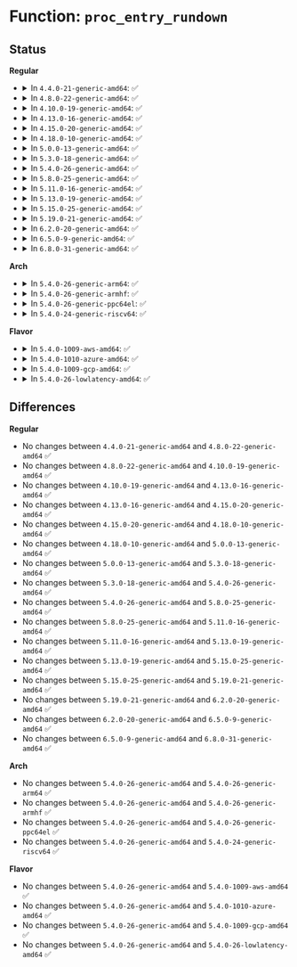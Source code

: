 # Function: <code>proc_entry_rundown</code>

## Status
<b>Regular</b>
<ul>
<li>
<details>
<summary>In <code>4.4.0-21-generic-amd64</code>: ✅</summary>

```c
void proc_entry_rundown(struct proc_dir_entry * de)
```

```json
{
  "name": "proc_entry_rundown",
  "collision_type": "Unique Global",
  "inline_type": "No",
  "funcs": [
    {
      "addr": 18446744071581440608,
      "name": "proc_entry_rundown",
      "external": true,
      "loc": "fs/proc/inode.c:162",
      "file": "fs/proc/inode.c",
      "inline": "seen, unknown",
      "caller_inline": [],
      "caller_func": [
        "fs/proc/generic.c:remove_proc_entry",
        "fs/proc/generic.c:remove_proc_subtree"
      ]
    }
  ],
  "symbols": [
    {
      "addr": 18446744071581440608,
      "name": "proc_entry_rundown",
      "section": ".text",
      "bind": "STB_GLOBAL",
      "size": 179
    }
  ]
}
```
</details>
</li>
<li>
<details>
<summary>In <code>4.8.0-22-generic-amd64</code>: ✅</summary>

```c
void proc_entry_rundown(struct proc_dir_entry * de)
```

```json
{
  "name": "proc_entry_rundown",
  "collision_type": "Unique Global",
  "inline_type": "No",
  "funcs": [
    {
      "addr": 18446744071581624272,
      "name": "proc_entry_rundown",
      "external": true,
      "loc": "fs/proc/inode.c:163",
      "file": "fs/proc/inode.c",
      "inline": "seen, unknown",
      "caller_inline": [],
      "caller_func": [
        "fs/proc/generic.c:remove_proc_subtree",
        "fs/proc/generic.c:remove_proc_entry"
      ]
    }
  ],
  "symbols": [
    {
      "addr": 18446744071581624272,
      "name": "proc_entry_rundown",
      "section": ".text",
      "bind": "STB_GLOBAL",
      "size": 185
    }
  ]
}
```
</details>
</li>
<li>
<details>
<summary>In <code>4.10.0-19-generic-amd64</code>: ✅</summary>

```c
void proc_entry_rundown(struct proc_dir_entry * de)
```

```json
{
  "name": "proc_entry_rundown",
  "collision_type": "Unique Global",
  "inline_type": "No",
  "funcs": [
    {
      "addr": 18446744071581712576,
      "name": "proc_entry_rundown",
      "external": true,
      "loc": "fs/proc/inode.c:173",
      "file": "fs/proc/inode.c",
      "inline": "seen, unknown",
      "caller_inline": [],
      "caller_func": [
        "fs/proc/generic.c:remove_proc_subtree",
        "fs/proc/generic.c:remove_proc_entry"
      ]
    }
  ],
  "symbols": [
    {
      "addr": 18446744071581712576,
      "name": "proc_entry_rundown",
      "section": ".text",
      "bind": "STB_GLOBAL",
      "size": 185
    }
  ]
}
```
</details>
</li>
<li>
<details>
<summary>In <code>4.13.0-16-generic-amd64</code>: ✅</summary>

```c
void proc_entry_rundown(struct proc_dir_entry * de)
```

```json
{
  "name": "proc_entry_rundown",
  "collision_type": "Unique Global",
  "inline_type": "No",
  "funcs": [
    {
      "addr": 18446744071581766816,
      "name": "proc_entry_rundown",
      "external": true,
      "loc": "fs/proc/inode.c:174",
      "file": "fs/proc/inode.c",
      "inline": "seen, unknown",
      "caller_inline": [],
      "caller_func": [
        "fs/proc/generic.c:remove_proc_subtree",
        "fs/proc/generic.c:remove_proc_entry"
      ]
    }
  ],
  "symbols": [
    {
      "addr": 18446744071581766816,
      "name": "proc_entry_rundown",
      "section": ".text",
      "bind": "STB_GLOBAL",
      "size": 185
    }
  ]
}
```
</details>
</li>
<li>
<details>
<summary>In <code>4.15.0-20-generic-amd64</code>: ✅</summary>

```c
void proc_entry_rundown(struct proc_dir_entry * de)
```

```json
{
  "name": "proc_entry_rundown",
  "collision_type": "Unique Global",
  "inline_type": "No",
  "funcs": [
    {
      "addr": 18446744071581916448,
      "name": "proc_entry_rundown",
      "external": true,
      "loc": "fs/proc/inode.c:175",
      "file": "fs/proc/inode.c",
      "inline": "seen, unknown",
      "caller_inline": [],
      "caller_func": [
        "fs/proc/generic.c:remove_proc_subtree",
        "fs/proc/generic.c:remove_proc_entry"
      ]
    }
  ],
  "symbols": [
    {
      "addr": 18446744071581916448,
      "name": "proc_entry_rundown",
      "section": ".text",
      "bind": "STB_GLOBAL",
      "size": 185
    }
  ]
}
```
</details>
</li>
<li>
<details>
<summary>In <code>4.18.0-10-generic-amd64</code>: ✅</summary>

```c
void proc_entry_rundown(struct proc_dir_entry * de)
```

```json
{
  "name": "proc_entry_rundown",
  "collision_type": "Unique Global",
  "inline_type": "No",
  "funcs": [
    {
      "addr": 18446744071582100896,
      "name": "proc_entry_rundown",
      "external": true,
      "loc": "fs/proc/inode.c:186",
      "file": "fs/proc/inode.c",
      "inline": "seen, unknown",
      "caller_inline": [],
      "caller_func": [
        "fs/proc/generic.c:remove_proc_subtree",
        "fs/proc/generic.c:remove_proc_entry"
      ]
    }
  ],
  "symbols": [
    {
      "addr": 18446744071582100896,
      "name": "proc_entry_rundown",
      "section": ".text",
      "bind": "STB_GLOBAL",
      "size": 189
    }
  ]
}
```
</details>
</li>
<li>
<details>
<summary>In <code>5.0.0-13-generic-amd64</code>: ✅</summary>

```c
void proc_entry_rundown(struct proc_dir_entry * de)
```

```json
{
  "name": "proc_entry_rundown",
  "collision_type": "Unique Global",
  "inline_type": "No",
  "funcs": [
    {
      "addr": 18446744071582195232,
      "name": "proc_entry_rundown",
      "external": true,
      "loc": "fs/proc/inode.c:186",
      "file": "fs/proc/inode.c",
      "inline": "seen, unknown",
      "caller_inline": [],
      "caller_func": [
        "fs/proc/generic.c:remove_proc_subtree",
        "fs/proc/generic.c:remove_proc_entry"
      ]
    }
  ],
  "symbols": [
    {
      "addr": 18446744071582195232,
      "name": "proc_entry_rundown",
      "section": ".text",
      "bind": "STB_GLOBAL",
      "size": 189
    }
  ]
}
```
</details>
</li>
<li>
<details>
<summary>In <code>5.3.0-18-generic-amd64</code>: ✅</summary>

```c
void proc_entry_rundown(struct proc_dir_entry * de)
```

```json
{
  "name": "proc_entry_rundown",
  "collision_type": "Unique Global",
  "inline_type": "No",
  "funcs": [
    {
      "addr": 18446744071582358640,
      "name": "proc_entry_rundown",
      "external": true,
      "loc": "fs/proc/inode.c:178",
      "file": "fs/proc/inode.c",
      "inline": "seen, unknown",
      "caller_inline": [],
      "caller_func": [
        "fs/proc/generic.c:remove_proc_subtree",
        "fs/proc/generic.c:remove_proc_entry"
      ]
    }
  ],
  "symbols": [
    {
      "addr": 18446744071582358640,
      "name": "proc_entry_rundown",
      "section": ".text",
      "bind": "STB_GLOBAL",
      "size": 189
    }
  ]
}
```
</details>
</li>
<li>
<details>
<summary>In <code>5.4.0-26-generic-amd64</code>: ✅</summary>

```c
void proc_entry_rundown(struct proc_dir_entry * de)
```

```json
{
  "name": "proc_entry_rundown",
  "collision_type": "Unique Global",
  "inline_type": "No",
  "funcs": [
    {
      "addr": 18446744071582457536,
      "name": "proc_entry_rundown",
      "external": true,
      "loc": "fs/proc/inode.c:178",
      "file": "fs/proc/inode.c",
      "inline": "seen, unknown",
      "caller_inline": [],
      "caller_func": [
        "fs/proc/generic.c:remove_proc_subtree",
        "fs/proc/generic.c:remove_proc_entry"
      ]
    }
  ],
  "symbols": [
    {
      "addr": 18446744071582457536,
      "name": "proc_entry_rundown",
      "section": ".text",
      "bind": "STB_GLOBAL",
      "size": 189
    }
  ]
}
```
</details>
</li>
<li>
<details>
<summary>In <code>5.8.0-25-generic-amd64</code>: ✅</summary>

```c
void proc_entry_rundown(struct proc_dir_entry * de)
```

```json
{
  "name": "proc_entry_rundown",
  "collision_type": "Unique Global",
  "inline_type": "No",
  "funcs": [
    {
      "addr": 18446744071582752640,
      "name": "proc_entry_rundown",
      "external": true,
      "loc": "fs/proc/inode.c:256",
      "file": "fs/proc/inode.c",
      "inline": "seen, unknown",
      "caller_inline": [],
      "caller_func": [
        "fs/proc/generic.c:remove_proc_subtree",
        "fs/proc/generic.c:remove_proc_entry"
      ]
    }
  ],
  "symbols": [
    {
      "addr": 18446744071582752640,
      "name": "proc_entry_rundown",
      "section": ".text",
      "bind": "STB_GLOBAL",
      "size": 185
    }
  ]
}
```
</details>
</li>
<li>
<details>
<summary>In <code>5.11.0-16-generic-amd64</code>: ✅</summary>

```c
void proc_entry_rundown(struct proc_dir_entry * de)
```

```json
{
  "name": "proc_entry_rundown",
  "collision_type": "Unique Global",
  "inline_type": "No",
  "funcs": [
    {
      "addr": 18446744071582824992,
      "name": "proc_entry_rundown",
      "external": true,
      "loc": "fs/proc/inode.c:256",
      "file": "fs/proc/inode.c",
      "inline": "seen, unknown",
      "caller_inline": [],
      "caller_func": [
        "fs/proc/generic.c:remove_proc_subtree",
        "fs/proc/generic.c:remove_proc_entry"
      ]
    }
  ],
  "symbols": [
    {
      "addr": 18446744071582824992,
      "name": "proc_entry_rundown",
      "section": ".text",
      "bind": "STB_GLOBAL",
      "size": 185
    }
  ]
}
```
</details>
</li>
<li>
<details>
<summary>In <code>5.13.0-19-generic-amd64</code>: ✅</summary>

```c
void proc_entry_rundown(struct proc_dir_entry * de)
```

```json
{
  "name": "proc_entry_rundown",
  "collision_type": "Unique Global",
  "inline_type": "No",
  "funcs": [
    {
      "addr": 18446744071582853648,
      "name": "proc_entry_rundown",
      "external": true,
      "loc": "fs/proc/inode.c:256",
      "file": "fs/proc/inode.c",
      "inline": "seen, unknown",
      "caller_inline": [],
      "caller_func": [
        "fs/proc/generic.c:remove_proc_subtree",
        "fs/proc/generic.c:remove_proc_entry"
      ]
    }
  ],
  "symbols": [
    {
      "addr": 18446744071582853648,
      "name": "proc_entry_rundown",
      "section": ".text",
      "bind": "STB_GLOBAL",
      "size": 185
    }
  ]
}
```
</details>
</li>
<li>
<details>
<summary>In <code>5.15.0-25-generic-amd64</code>: ✅</summary>

```c
void proc_entry_rundown(struct proc_dir_entry * de)
```

```json
{
  "name": "proc_entry_rundown",
  "collision_type": "Unique Global",
  "inline_type": "No",
  "funcs": [
    {
      "addr": 18446744071583186784,
      "name": "proc_entry_rundown",
      "external": true,
      "loc": "fs/proc/inode.c:256",
      "file": "fs/proc/inode.c",
      "inline": "seen, unknown",
      "caller_inline": [],
      "caller_func": [
        "fs/proc/generic.c:remove_proc_subtree",
        "fs/proc/generic.c:remove_proc_entry"
      ]
    }
  ],
  "symbols": [
    {
      "addr": 18446744071583186784,
      "name": "proc_entry_rundown",
      "section": ".text",
      "bind": "STB_GLOBAL",
      "size": 185
    }
  ]
}
```
</details>
</li>
<li>
<details>
<summary>In <code>5.19.0-21-generic-amd64</code>: ✅</summary>

```c
void proc_entry_rundown(struct proc_dir_entry * de)
```

```json
{
  "name": "proc_entry_rundown",
  "collision_type": "Unique Global",
  "inline_type": "No",
  "funcs": [
    {
      "addr": 18446744071583681248,
      "name": "proc_entry_rundown",
      "external": true,
      "loc": "fs/proc/inode.c:256",
      "file": "fs/proc/inode.c",
      "inline": "seen, unknown",
      "caller_inline": [],
      "caller_func": [
        "fs/proc/generic.c:remove_proc_subtree",
        "fs/proc/generic.c:remove_proc_entry"
      ]
    }
  ],
  "symbols": [
    {
      "addr": 18446744071583681248,
      "name": "proc_entry_rundown",
      "section": ".text",
      "bind": "STB_GLOBAL",
      "size": 195
    }
  ]
}
```
</details>
</li>
<li>
<details>
<summary>In <code>6.2.0-20-generic-amd64</code>: ✅</summary>

```c
void proc_entry_rundown(struct proc_dir_entry * de)
```

```json
{
  "name": "proc_entry_rundown",
  "collision_type": "Unique Global",
  "inline_type": "No",
  "funcs": [
    {
      "addr": 18446744071584290032,
      "name": "proc_entry_rundown",
      "external": true,
      "loc": "fs/proc/inode.c:261",
      "file": "fs/proc/inode.c",
      "inline": "seen, unknown",
      "caller_inline": [],
      "caller_func": [
        "fs/proc/generic.c:remove_proc_subtree",
        "fs/proc/generic.c:remove_proc_entry"
      ]
    }
  ],
  "symbols": [
    {
      "addr": 18446744071584290032,
      "name": "proc_entry_rundown",
      "section": ".text",
      "bind": "STB_GLOBAL",
      "size": 195
    }
  ]
}
```
</details>
</li>
<li>
<details>
<summary>In <code>6.5.0-9-generic-amd64</code>: ✅</summary>

```c
void proc_entry_rundown(struct proc_dir_entry * de)
```

```json
{
  "name": "proc_entry_rundown",
  "collision_type": "Unique Global",
  "inline_type": "No",
  "funcs": [
    {
      "addr": 18446744071584519872,
      "name": "proc_entry_rundown",
      "external": true,
      "loc": "fs/proc/inode.c:261",
      "file": "fs/proc/inode.c",
      "inline": "seen, unknown",
      "caller_inline": [],
      "caller_func": [
        "fs/proc/generic.c:remove_proc_subtree",
        "fs/proc/generic.c:remove_proc_entry"
      ]
    }
  ],
  "symbols": [
    {
      "addr": 18446744071584519872,
      "name": "proc_entry_rundown",
      "section": ".text",
      "bind": "STB_GLOBAL",
      "size": 195
    }
  ]
}
```
</details>
</li>
<li>
<details>
<summary>In <code>6.8.0-31-generic-amd64</code>: ✅</summary>

```c
void proc_entry_rundown(struct proc_dir_entry * de)
```

```json
{
  "name": "proc_entry_rundown",
  "collision_type": "Unique Global",
  "inline_type": "No",
  "funcs": [
    {
      "addr": 18446744071584750816,
      "name": "proc_entry_rundown",
      "external": true,
      "loc": "fs/proc/inode.c:255",
      "file": "fs/proc/inode.c",
      "inline": "seen, unknown",
      "caller_inline": [],
      "caller_func": [
        "fs/proc/generic.c:remove_proc_subtree",
        "fs/proc/generic.c:remove_proc_entry"
      ]
    }
  ],
  "symbols": [
    {
      "addr": 18446744071584750816,
      "name": "proc_entry_rundown",
      "section": ".text",
      "bind": "STB_GLOBAL",
      "size": 195
    }
  ]
}
```
</details>
</li>
</ul>
<b>Arch</b>
<ul>
<li>
<details>
<summary>In <code>5.4.0-26-generic-arm64</code>: ✅</summary>

```c
void proc_entry_rundown(struct proc_dir_entry * de)
```

```json
{
  "name": "proc_entry_rundown",
  "collision_type": "Unique Global",
  "inline_type": "No",
  "funcs": [
    {
      "addr": 18446603336494071544,
      "name": "proc_entry_rundown",
      "external": true,
      "loc": "fs/proc/inode.c:178",
      "file": "fs/proc/inode.c",
      "inline": "seen, unknown",
      "caller_inline": [],
      "caller_func": [
        "fs/proc/generic.c:remove_proc_subtree",
        "fs/proc/generic.c:remove_proc_entry"
      ]
    }
  ],
  "symbols": [
    {
      "addr": 18446603336494071544,
      "name": "proc_entry_rundown",
      "section": ".text",
      "bind": "STB_GLOBAL",
      "size": 360
    }
  ]
}
```
</details>
</li>
<li>
<details>
<summary>In <code>5.4.0-26-generic-armhf</code>: ✅</summary>

```c
void proc_entry_rundown(struct proc_dir_entry * de)
```

```json
{
  "name": "proc_entry_rundown",
  "collision_type": "Unique Global",
  "inline_type": "No",
  "funcs": [
    {
      "addr": 3227525564,
      "name": "proc_entry_rundown",
      "external": true,
      "loc": "fs/proc/inode.c:178",
      "file": "fs/proc/inode.c",
      "inline": "seen, unknown",
      "caller_inline": [],
      "caller_func": [
        "fs/proc/generic.c:remove_proc_subtree",
        "fs/proc/generic.c:remove_proc_entry"
      ]
    }
  ],
  "symbols": [
    {
      "addr": 3227525564,
      "name": "proc_entry_rundown",
      "section": ".text",
      "bind": "STB_GLOBAL",
      "size": 228
    }
  ]
}
```
</details>
</li>
<li>
<details>
<summary>In <code>5.4.0-26-generic-ppc64el</code>: ✅</summary>

```c
void proc_entry_rundown(struct proc_dir_entry * de)
```

```json
{
  "name": "proc_entry_rundown",
  "collision_type": "Unique Global",
  "inline_type": "No",
  "funcs": [
    {
      "addr": 13835058055287733264,
      "name": "proc_entry_rundown",
      "external": true,
      "loc": "fs/proc/inode.c:178",
      "file": "fs/proc/inode.c",
      "inline": "seen, unknown",
      "caller_inline": [],
      "caller_func": [
        "fs/proc/generic.c:remove_proc_subtree",
        "fs/proc/generic.c:remove_proc_entry"
      ]
    }
  ],
  "symbols": [
    {
      "addr": 13835058055287733264,
      "name": "proc_entry_rundown",
      "section": ".text",
      "bind": "STB_GLOBAL",
      "size": 312
    }
  ]
}
```
</details>
</li>
<li>
<details>
<summary>In <code>5.4.0-24-generic-riscv64</code>: ✅</summary>

```c
void proc_entry_rundown(struct proc_dir_entry * de)
```

```json
{
  "name": "proc_entry_rundown",
  "collision_type": "Unique Global",
  "inline_type": "No",
  "funcs": [
    {
      "addr": 18446743936273564710,
      "name": "proc_entry_rundown",
      "external": true,
      "loc": "fs/proc/inode.c:178",
      "file": "fs/proc/inode.c",
      "inline": "seen, unknown",
      "caller_inline": [],
      "caller_func": [
        "fs/proc/generic.c:remove_proc_subtree",
        "fs/proc/generic.c:remove_proc_entry"
      ]
    }
  ],
  "symbols": [
    {
      "addr": 18446743936273564710,
      "name": "proc_entry_rundown",
      "section": ".text",
      "bind": "STB_GLOBAL",
      "size": 206
    }
  ]
}
```
</details>
</li>
</ul>
<b>Flavor</b>
<ul>
<li>
<details>
<summary>In <code>5.4.0-1009-aws-amd64</code>: ✅</summary>

```c
void proc_entry_rundown(struct proc_dir_entry * de)
```

```json
{
  "name": "proc_entry_rundown",
  "collision_type": "Unique Global",
  "inline_type": "No",
  "funcs": [
    {
      "addr": 18446744071582426272,
      "name": "proc_entry_rundown",
      "external": true,
      "loc": "fs/proc/inode.c:178",
      "file": "fs/proc/inode.c",
      "inline": "seen, unknown",
      "caller_inline": [],
      "caller_func": [
        "fs/proc/generic.c:remove_proc_subtree",
        "fs/proc/generic.c:remove_proc_entry"
      ]
    }
  ],
  "symbols": [
    {
      "addr": 18446744071582426272,
      "name": "proc_entry_rundown",
      "section": ".text",
      "bind": "STB_GLOBAL",
      "size": 189
    }
  ]
}
```
</details>
</li>
<li>
<details>
<summary>In <code>5.4.0-1010-azure-amd64</code>: ✅</summary>

```c
void proc_entry_rundown(struct proc_dir_entry * de)
```

```json
{
  "name": "proc_entry_rundown",
  "collision_type": "Unique Global",
  "inline_type": "No",
  "funcs": [
    {
      "addr": 18446744071582363440,
      "name": "proc_entry_rundown",
      "external": true,
      "loc": "fs/proc/inode.c:178",
      "file": "fs/proc/inode.c",
      "inline": "seen, unknown",
      "caller_inline": [],
      "caller_func": [
        "fs/proc/generic.c:remove_proc_subtree",
        "fs/proc/generic.c:remove_proc_entry"
      ]
    }
  ],
  "symbols": [
    {
      "addr": 18446744071582363440,
      "name": "proc_entry_rundown",
      "section": ".text",
      "bind": "STB_GLOBAL",
      "size": 189
    }
  ]
}
```
</details>
</li>
<li>
<details>
<summary>In <code>5.4.0-1009-gcp-amd64</code>: ✅</summary>

```c
void proc_entry_rundown(struct proc_dir_entry * de)
```

```json
{
  "name": "proc_entry_rundown",
  "collision_type": "Unique Global",
  "inline_type": "No",
  "funcs": [
    {
      "addr": 18446744071582416752,
      "name": "proc_entry_rundown",
      "external": true,
      "loc": "fs/proc/inode.c:178",
      "file": "fs/proc/inode.c",
      "inline": "seen, unknown",
      "caller_inline": [],
      "caller_func": [
        "fs/proc/generic.c:remove_proc_subtree",
        "fs/proc/generic.c:remove_proc_entry"
      ]
    }
  ],
  "symbols": [
    {
      "addr": 18446744071582416752,
      "name": "proc_entry_rundown",
      "section": ".text",
      "bind": "STB_GLOBAL",
      "size": 189
    }
  ]
}
```
</details>
</li>
<li>
<details>
<summary>In <code>5.4.0-26-lowlatency-amd64</code>: ✅</summary>

```c
void proc_entry_rundown(struct proc_dir_entry * de)
```

```json
{
  "name": "proc_entry_rundown",
  "collision_type": "Unique Global",
  "inline_type": "No",
  "funcs": [
    {
      "addr": 18446744071582496192,
      "name": "proc_entry_rundown",
      "external": true,
      "loc": "fs/proc/inode.c:178",
      "file": "fs/proc/inode.c",
      "inline": "seen, unknown",
      "caller_inline": [],
      "caller_func": [
        "fs/proc/generic.c:remove_proc_subtree",
        "fs/proc/generic.c:remove_proc_entry"
      ]
    }
  ],
  "symbols": [
    {
      "addr": 18446744071582496192,
      "name": "proc_entry_rundown",
      "section": ".text",
      "bind": "STB_GLOBAL",
      "size": 187
    }
  ]
}
```
</details>
</li>
</ul>

## Differences
<b>Regular</b>
<ul>
<li>
No changes between <code>4.4.0-21-generic-amd64</code> and <code>4.8.0-22-generic-amd64</code> ✅
</li>
<li>
No changes between <code>4.8.0-22-generic-amd64</code> and <code>4.10.0-19-generic-amd64</code> ✅
</li>
<li>
No changes between <code>4.10.0-19-generic-amd64</code> and <code>4.13.0-16-generic-amd64</code> ✅
</li>
<li>
No changes between <code>4.13.0-16-generic-amd64</code> and <code>4.15.0-20-generic-amd64</code> ✅
</li>
<li>
No changes between <code>4.15.0-20-generic-amd64</code> and <code>4.18.0-10-generic-amd64</code> ✅
</li>
<li>
No changes between <code>4.18.0-10-generic-amd64</code> and <code>5.0.0-13-generic-amd64</code> ✅
</li>
<li>
No changes between <code>5.0.0-13-generic-amd64</code> and <code>5.3.0-18-generic-amd64</code> ✅
</li>
<li>
No changes between <code>5.3.0-18-generic-amd64</code> and <code>5.4.0-26-generic-amd64</code> ✅
</li>
<li>
No changes between <code>5.4.0-26-generic-amd64</code> and <code>5.8.0-25-generic-amd64</code> ✅
</li>
<li>
No changes between <code>5.8.0-25-generic-amd64</code> and <code>5.11.0-16-generic-amd64</code> ✅
</li>
<li>
No changes between <code>5.11.0-16-generic-amd64</code> and <code>5.13.0-19-generic-amd64</code> ✅
</li>
<li>
No changes between <code>5.13.0-19-generic-amd64</code> and <code>5.15.0-25-generic-amd64</code> ✅
</li>
<li>
No changes between <code>5.15.0-25-generic-amd64</code> and <code>5.19.0-21-generic-amd64</code> ✅
</li>
<li>
No changes between <code>5.19.0-21-generic-amd64</code> and <code>6.2.0-20-generic-amd64</code> ✅
</li>
<li>
No changes between <code>6.2.0-20-generic-amd64</code> and <code>6.5.0-9-generic-amd64</code> ✅
</li>
<li>
No changes between <code>6.5.0-9-generic-amd64</code> and <code>6.8.0-31-generic-amd64</code> ✅
</li>
</ul>
<b>Arch</b>
<ul>
<li>
No changes between <code>5.4.0-26-generic-amd64</code> and <code>5.4.0-26-generic-arm64</code> ✅
</li>
<li>
No changes between <code>5.4.0-26-generic-amd64</code> and <code>5.4.0-26-generic-armhf</code> ✅
</li>
<li>
No changes between <code>5.4.0-26-generic-amd64</code> and <code>5.4.0-26-generic-ppc64el</code> ✅
</li>
<li>
No changes between <code>5.4.0-26-generic-amd64</code> and <code>5.4.0-24-generic-riscv64</code> ✅
</li>
</ul>
<b>Flavor</b>
<ul>
<li>
No changes between <code>5.4.0-26-generic-amd64</code> and <code>5.4.0-1009-aws-amd64</code> ✅
</li>
<li>
No changes between <code>5.4.0-26-generic-amd64</code> and <code>5.4.0-1010-azure-amd64</code> ✅
</li>
<li>
No changes between <code>5.4.0-26-generic-amd64</code> and <code>5.4.0-1009-gcp-amd64</code> ✅
</li>
<li>
No changes between <code>5.4.0-26-generic-amd64</code> and <code>5.4.0-26-lowlatency-amd64</code> ✅
</li>
</ul>
